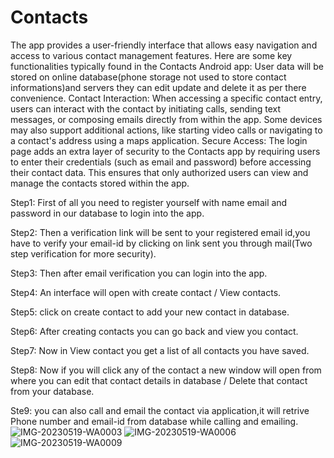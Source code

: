 # Contacts
The app provides a user-friendly interface that allows easy navigation and access to various contact management features. Here are some key functionalities typically found in the Contacts Android app:
User data will be stored on online database(phone storage not used to store contact informations)and servers they can edit update and delete it as per there convenience.
Contact Interaction: When accessing a specific contact entry, users can interact with the contact by initiating calls, sending text messages, or composing emails directly from within the app. Some devices may also support additional actions, like starting video calls or navigating to a contact's address using a maps application.
Secure Access: The login page adds an extra layer of security to the Contacts app by requiring users to enter their credentials (such as email and password) before accessing their contact data. This ensures that only authorized users can view and manage the contacts stored within the app.

Step1:
First of all you need to register yourself with name email and password in our database to login into the app.

Step2:
Then a verification link will be sent to your registered email id,you have to verify your email-id by clicking on link sent you through mail(Two step verification for more security).

Step3:
Then after email verification you can login into the app.

Step4:
An interface will open with create contact / View contacts.

Step5:
click on create contact to add your new contact in database.

Step6:
After creating contacts you can go back and view you contact.

Step7:
Now in View contact you get a list of all contacts you have saved.

Step8:
Now if you will click any of the contact a new window will open from where you can edit that contact details in database / Delete that contact from your database.

Ste9:
you can also call and email the contact via application,it will retrive Phone number and email-id from database while calling and emailing.
![IMG-20230519-WA0003](https://github.com/PRINCEKUMAR2025/Contacts/assets/96488489/043bb284-12e3-4420-997f-49d43f978c69)
![IMG-20230519-WA0006](https://github.com/PRINCEKUMAR2025/Contacts/assets/96488489/80f5f692-6b3c-4fdc-b34b-93a90aa253d2)
![IMG-20230519-WA0009](https://github.com/PRINCEKUMAR2025/Contacts/assets/96488489/6cb06117-425c-4a3f-b672-1d009515495e)



